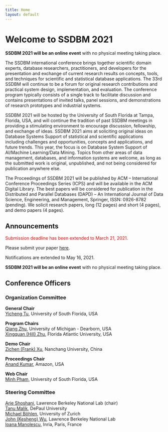 ```yaml
---
title: Home
layout: default
---
```


# Welcome to SSDBM 2021

<b>SSDBM 2021 will be an online event</b> with no physical meeting taking place.

<!-- **SSDBM 2021 will be an online event** with no physical meeting taking place. -->


The SSDBM international conference brings together scientific domain experts, database researchers, practitioners, and developers for the presentation and exchange of current research results on concepts, tools, and techniques for scientific and statistical database applications. The 33rd SSDBM will continue to be a forum for original research contributions and practical system design, implementation, and evaluation. The conference program typically consists of a single track to facilitate discussion and contains presentations of invited talks, panel sessions, and demonstrations of research prototypes and industrial systems.

SSDBM 2021 will be hosted by the University of South Florida at Tampa, Florida, USA, and will continue the tradition of past SSDBM meetings in providing a stimulating environment to encourage discussion, fellowship, and exchange of ideas. SSDBM 2021 aims at soliciting original ideas on Database Systems Support of statistical and scientific applications including challenges and opportunities, concepts and applications, and future trends. This year, the focus is on Database System Support of AI/Machine Learning/Data Mining. Topics from other areas of data management, databases, and information systems are welcome, as long as the submitted work is original, unpublished, and not being considered for publication anywhere else.

The Proceedings of SSDBM 2021 will be published by ACM – International Conference Proceedings Series (ICPS) and will be available in the ACM Digital Library. The best papers will be considered for publication in the Distributed and Parallel Databases (DAPD) – An International Journal of Data Science, Engineering, and Management, Springer, ISSN: 0926-8782 (pending). We solicit research papers, long (12 pages) and short (4 pages), and demo papers (4 pages).



## Announcements
<span style="color:red;">Submission deadline has been extended to March 21, 2021. </span>

Please submit your paper <a href="https://easychair.org/conferences/?conf=ssdbm21">here</a>.

Notifications are extended to May 16, 2021.

<b>SSDBM 2021 will be an online event</b> with no physical meeting taking place.

## Conference Officers

### Organization Committee
**General Chair**  
[Yicheng Tu](https://www.usf.edu/engineering/cse/people/tu-yicheng.aspx), University of South Florida, USA  

**Program Chairs**  
[Qiang Zhu](http://www-personal.umd.umich.edu/~qzhu/), University of Michigan - Dearborn, USA  <br> 
[Xingquan (Hill) Zhu](http://www.cse.fau.edu/~xqzhu/index.html), Florida Atlantic University, USA <br>

**Demo Chair**  
[Zichen (Frank) Xu](https://good.ncu.edu.cn/~xuz), Nanchang University, China

**Proceedings Chair**  
[Anand Kumar](https://www.linkedin.com/in/anundkumar), Amazon, USA

**Web Chair**  
[Minh Pham](https://minhhpham.github.io/), University of South Florida, USA

### Steering Committee
[Arie Shoshani](https://sdm.lbl.gov/~arie/), Lawrence Berkeley National Lab (chair)<br>
[Tanu Malik](https://www.cdm.depaul.edu/Faculty-and-Staff/Pages/faculty-info.aspx?fid=1328), DePaul University<br>
[Michael Böhlen](https://www.ifi.uzh.ch/en/dbtg/Staff/Boehlen/.html), University of Zurich <br>
[John (Kesheng) Wu](https://crd.lbl.gov/departments/data-science-and-technology/sdm/staff/wu/), Lawrence Berkeley National Lab <br>
[Ioana Manolescu](https://pages.saclay.inria.fr/ioana.manolescu/), Inria, Paris, France <br>
